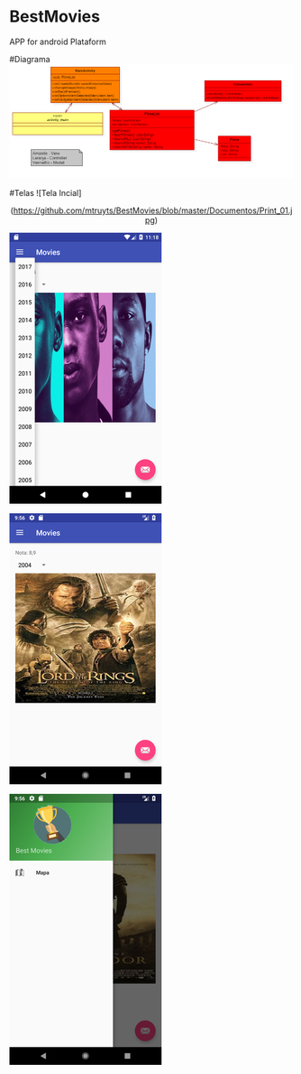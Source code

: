 # BestMovies
APP for android Plataform

#Diagrama
![Diagrama](https://github.com/mtruyts/BestMovies/blob/master/Documentos/Diagrama.png)

#Telas
![Tela Incial]<p align="center">(https://github.com/mtruyts/BestMovies/blob/master/Documentos/Print_01.jpg)</p>

![Tela Incial](https://github.com/mtruyts/BestMovies/blob/master/Documentos/Print_02.jpg)

![Tela Incial](https://github.com/mtruyts/BestMovies/blob/master/Documentos/Print_03.jpg)

![Tela Incial](https://github.com/mtruyts/BestMovies/blob/master/Documentos/Print_04.jpg)
